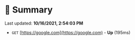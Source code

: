 # 📖 Summary
Last updated: **10/16/2021, 2:54:03 PM**

- `GET` [https://google.com](https://google.com) - **Up** (195ms)
